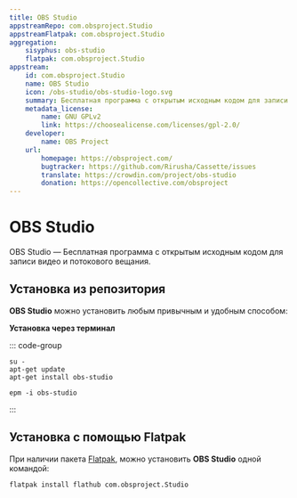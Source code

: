 ```yaml
---
title: OBS Studio
appstreamRepo: com.obsproject.Studio
appstreamFlatpak: com.obsproject.Studio
aggregation: 
    sisyphus: obs-studio
    flatpak: com.obsproject.Studio
appstream:
    id: com.obsproject.Studio
    name: OBS Studio
    icon: /obs-studio/obs-studio-logo.svg
    summary: Бесплатная программа с открытым исходным кодом для записи видео и потокового вещания.
    metadata_license: 
        name: GNU GPLv2
        link: https://choosealicense.com/licenses/gpl-2.0/
    developer: 
        name: OBS Project
    url: 
        homepage: https://obsproject.com/
        bugtracker: https://github.com/Rirusha/Cassette/issues
        translate: https://crowdin.com/project/obs-studio
        donation: https://opencollective.com/obsproject
---
```


# OBS Studio

OBS Studio — Бесплатная программа с открытым исходным кодом для записи видео и потокового вещания.

## Установка из репозитория 

**OBS Studio** можно установить любым привычным и удобным способом:

<!--@include: ./parts/install/software-repo.md-->

**Установка через терминал**

::: code-group

```shell[apt-get]
su -
apt-get update
apt-get install obs-studio
```
```shell[epm]
epm -i obs-studio
```
:::

## Установка c помощью Flatpak

При наличии пакета [Flatpak](/flatpak), можно установить **OBS Studio** одной командой:

```shell
flatpak install flathub com.obsproject.Studio
```

<!--@include: ./parts/install/software-flatpak.md-->
